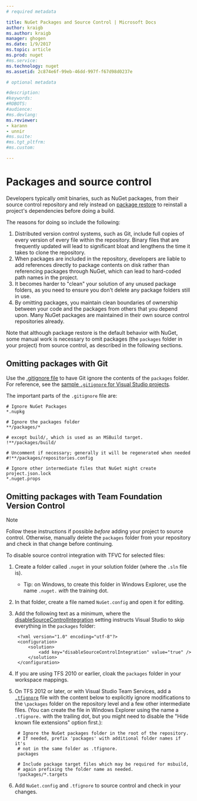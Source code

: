 ```yaml
---
# required metadata

title: NuGet Packages and Source Control | Microsoft Docs
author: kraigb
ms.author: kraigb
manager: ghogen
ms.date: 1/9/2017
ms.topic: article
ms.prod: nuget
#ms.service:
ms.technology: nuget
ms.assetid: 2c874e6f-99eb-46dd-997f-f67d98d0237e

# optional metadata

#description:
#keywords:
#ROBOTS:
#audience:
#ms.devlang:
ms.reviewer:
- karann
- unnir
#ms.suite:
#ms.tgt_pltfrm:
#ms.custom:

---
```


# Packages and source control

Developers typically omit binaries, such as NuGet packages, from their source control repository and rely instead on [package restore](../consume-packages/package-restore.md) to reinstall a project's dependencies before doing a build.

The reasons for doing so include the following:

1. Distributed version control systems, such as Git, include full copies of every version of every file within the repository. Binary files that are frequently updated will lead to significant bloat and lengthens the time it takes to clone the repository.
1. When packages are included in the repository, developers are liable to add references directly to package contents on disk rather than referencing packages through NuGet, which can lead to hard-coded path names in the project.
1. It becomes harder to "clean" your solution of any unused package folders, as you need to ensure you don't delete any package folders still in use.
1. By omitting packages, you maintain clean boundaries of ownership between your code and the packages from others that you depend upon. Many NuGet packages are maintained in their own source control repositories already.

Note that although package restore is the default behavior with NuGet, some manual work is necessary to omit packages (the `packages` folder in your project) from source control, as described in the following sections.

## Omitting packages with Git

Use the [.gitignore file](https://www.kernel.org/pub/software/scm/git/docs/gitignore.html) to have Git ignore the contents of the `packages` folder. For reference, see the [sample `.gitignore` for Visual Studio projects](https://github.com/github/gitignore/blob/master/VisualStudio.gitignore).

The important parts of the `.gitignore` file are:

    # Ignore NuGet Packages
    *.nupkg

    # Ignore the packages folder
    **/packages/*

    # except build/, which is used as an MSBuild target.
    !**/packages/build/

    # Uncomment if necessary; generally it will be regenerated when needed
    #!**/packages/repositories.config

    # Ignore other intermediate files that NuGet might create
    project.json.lock
    *.nuget.props

## Omitting packages with Team Foundation Version Control

> [!Note]
> Follow these instructions if possible *before* adding your project to source control. Otherwise, manually delete the `packages` folder from your repository and check in that change before continuing.

To disable source control integration with TFVC for selected files:

1. Create a folder called `.nuget` in your solution folder (where the `.sln` file is).
    * Tip: on Windows, to create this folder in Windows Explorer, use the name `.nuget.` *with* the training dot.
1. In that folder, create a file named `NuGet.config` and open it for editing.
1. Add the following text as a minimum, where the [disableSourceControlIntegration](../schema/nuget.config-file.md#solution-section) setting instructs Visual Studio to skip everything in the `packages` folder:

        <?xml version="1.0" encoding="utf-8"?>
        <configuration>
            <solution>
                <add key="disableSourceControlIntegration" value="true" />
            </solution>
        </configuration>

1. If you are using TFS 2010 or earlier, cloak the `packages` folder in your workspace mappings.
1. On TFS 2012 or later, or with Visual Studio Team Services, add a [`.tfignore`](https://msdn.microsoft.com/en-us/library/ms245454.aspx#tfignore) file with the content below to explicitly ignore modifications to the `\packages` folder on the repository level and a few other intermediate files. (You can create the file in Windows Explorer using the name a `.tfignore.` with the trailing dot, but you might need to disable the "Hide known file extensions" option first.):

        # Ignore the NuGet packages folder in the root of the repository.
        # If needed, prefix 'packages' with additional folder names if it's
        # not in the same folder as .tfignore.
        packages

        # Include package target files which may be required for msbuild,
        # again prefixing the folder name as needed.
        !packages/*.targets

1. Add `NuGet.config` and `.tfignore` to source control and check in your changes.
